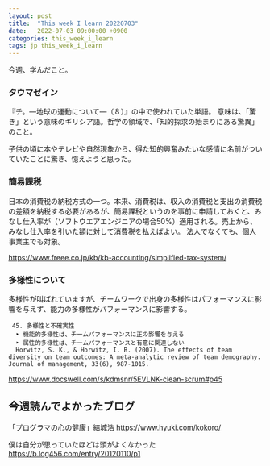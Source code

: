 ```yaml
---
layout: post
title:  "This week I learn 20220703"
date:   2022-07-03 09:00:00 +0900
categories: this_week_i_learn
tags: jp this_week_i_learn
---
```


今週、学んだこと。

### タウマゼイン

『チ。―地球の運動について―（８）』の中で使われていた単語。
意味は、「驚き」という意味のギリシア語。哲学の領域で、「知的探求の始まりにある驚異」のこと。

子供の頃に本やテレビや自然現象から、得た知的興奮みたいな感情に名前がついていたことに驚き、憶えようと思った。

### 簡易課税

日本の消費税の納税方式の一つ。本来、消費税は、収入の消費税と支出の消費税の差額を納税する必要があるが、簡易課税というのを事前に申請しておくと、みなし仕入率が（ソフトウエアエンジニアの場合50%）適用される。売上から、みなし仕入率を引いた額に対して消費税を払えばよい。
法人でなくても、個人事業主でも対象。

<https://www.freee.co.jp/kb/kb-accounting/simplified-tax-system/>

### 多様性について

多様性が叫ばれていますが、チームワークで出身の多様性はパフォーマンスに影響を与えず、能力の多様性がパフォーマンスに影響する。

```text
 45. 多様性と不確実性
  ‣ 機能的多様性は、チームパフォーマンスに正の影響を与える
  ‣ 属性的多様性は、チームパフォーマンスと有意に関連しない
  Horwitz, S. K., & Horwitz, I. B. (2007). The effects of team diversity on team outcomes: A meta-analytic review of team demography. Journal of management, 33(6), 987-1015.
```

<https://www.docswell.com/s/kdmsnr/5EVLNK-clean-scrum#p45>

## 今週読んでよかったブログ

「プログラマの心の健康」結城浩
<https://www.hyuki.com/kokoro/>

僕は自分が思っていたほどは頭がよくなかった
<https://b.log456.com/entry/20120110/p1>
